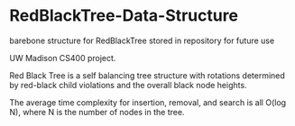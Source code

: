 # RedBlackTree-Data-Structure
barebone structure for RedBlackTree stored in repository for future use

UW Madison CS400 project.

Red Black Tree is a self balancing tree structure with rotations determined by red-black child violations and the overall black node heights.

The average time complexity for insertion, removal, and search is all O(log N), where N is the number of nodes in the tree.
